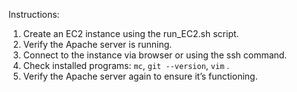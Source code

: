 Instructions:

1. Create an EC2 instance using the run_EC2.sh script.
2. Verify the Apache server is running.
3. Connect to the instance via browser or using the ssh command.
4. Check installed programs: `mc`, `git --version`,  `vim` .
5. Verify the Apache server again to ensure it’s functioning.
